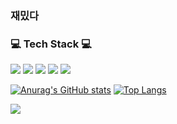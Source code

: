 ### 재밌다

<!--
**headmeat/headmeat** is a ✨ _special_ ✨ repository because its `README.md` (this file) appears on your GitHub profile.

Here are some ideas to get you started:

- 🔭 I’m currently working on ...
- 🌱 I’m currently learning ...
- 👯 I’m looking to collaborate on ...
- 🤔 I’m looking for help with ...
- 💬 Ask me about ...
- 📫 How to reach me: ...
- 😄 Pronouns: ...
- ⚡ Fun fact: ...
-->

<h3 align="left"><b>           💻 Tech Stack 💻</b></h3>
<p align="left">
<img src="https://img.shields.io/badge/JAVA-007396? style=flat&logo=Java&logoColor=white"/>
<img src="https://img.shields.io/badge/Spring-6DB33F? style=flat&logo=Spring&logoColor=yellow"/>
<img src="https://img.shields.io/badge/Python-3776AB? style=flat&logo=PYTHON&logoColor=yellow"/>
<img src="https://img.shields.io/badge/Apache Spark-E25A1C? style=flat&logo=Apache Spark&logoColor=white"/>
<img src="https://img.shields.io/badge/Riot Games-D32936? style=flat&logo=Riot Games&logoColor=white"/>

[![Anurag's GitHub stats](https://github-readme-stats.vercel.app/api?username=headmeat&show_icons=true&theme=tokyonight)](https://github.com/headmeat/github-readme-stats)
[![Top Langs](https://github-readme-stats.vercel.app/api/top-langs/?username=headmeat&layout=compact)](https://github.com/headmeat/github-readme-stats)

<img align='center' src="http://mazassumnida.wtf/api/v2/generate_badge?boj=headmeat">
